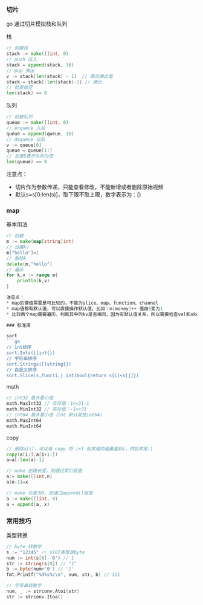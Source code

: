### 切片
go 通过切片模拟栈和队列 

栈

```go
// 创建栈
stack := make([]int, 0)
// push 压入
stack = append(stack, 10)
// pop 弹出
v := stack[len(stack) - 1]  // 取出弹出值
stack = stack[:len(stack)-1] // 弹出
// 检查栈空
len(stack) == 0
```

队列

```go
// 创建队列
queue := make([]int, 0)
// enqueue 入队
queue = append(queue, 10)
// dequeue 出队
v := queue[0]
queue = queue[1:]
// 长度0表示队列为空
len(queue) == 0
```

注意点：
* 切片作为参数传递，只能查看修改，不能新增或者删除原始视频
* 默认s=s[0:len(s)]，取下限不取上限，数字表示为：[)

### map

基本用法

```go
// 创建
m := make(map[string]int)
// 设置kv
m["hello"]=1
// 删除k
delete(m,"hello")
// 遍历
for k,v := range m{
    println(k,v)
}

注意点：
* map的键值需要是可比较的，不能为slice、map、function、channel
* map值都有默认值，可以直接操作默认值，比如：m[money]++ 值由0变为1
* 比较两个map需要遍历，判断其中的kv是否相同，因为有默认值关系，所以需要检查val和ok两个值。判断两个map是否相同，需要使用`reflect`包的`DeepEqual()`方法

### 标准库

sort
```go
// int排序
sort.Ints([]int{})
// 字符串排序
sort.Strings([]string{})
// 自定义排序
sort.Slice(s,func(i,j int)bool{return s[i]<s[j]})
```

math
```go
// int32 最大最小值
math.MaxInt32 // 实际值：1<<31-1
math.MinInt32 // 实际值：-1<<31
// int64 最大最小值（int 默认就是int64）
math.MaxInt64
math.MinInt64
```

copy
```go
// 删除a[i]，可以用 copy 将 i+1 到末尾的值覆盖到i，然后末尾-1
copy(a[i:],a[i+1:])
a=a[:len(a)-1]

// make 创建长度，则通过索引赋值
a:= make([]int,n)
a[n-1]=x

// make 长度为0，则通过append()赋值
a := make([]int, 0)
a = append(a, x)
```

### 常用技巧

类型转换
```go
// byte 转数字
s := "12345" // s[0]类型是byte
num := int(s[0]-'0') // 1
str := string(s[0]) // "1"
b := byte(num+'0') // '1'
fmt.Printf("%d%s%c\n", num, str, b) // 111

// 字符串转数字
num, _ := strconv.Atoi(str)
str := strconv.Itoa()
```
